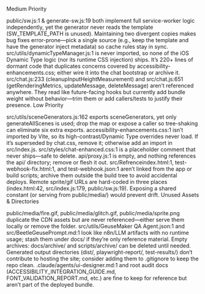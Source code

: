 Medium  Priority

public/sw.js:1 & generate-sw.js:19 both implement full service-worker logic independently, yet the generator never reads the template (SW_TEMPLATE_PATH is unused). Maintaining two divergent copies makes bug fixes error-prone—pick a single source (e.g., keep the template and have the generator inject metadata) so cache rules stay in sync.
src/utils/dynamicTypeManager.js:1 is never imported, so none of the iOS Dynamic Type logic (nor its runtime CSS injection) ships. It’s 220+ lines of dormant code that duplicates concerns covered by accessibility-enhancements.css; either wire it into the chat bootstrap or archive it.
src/chat.js:233 (cleanupInputHeightMeasurement) and src/chat.js:651 (getRenderingMetrics, updateMessage, deleteMessage) aren’t referenced anywhere. They read like future-facing hooks but currently add bundle weight without behavior—trim them or add callers/tests to justify their presence.
Low Priority

src/utils/sceneGenerators.js:162 exports sceneGenerators, yet only generateAllScenes is used; drop the map or expose a caller so tree-shaking can eliminate six extra exports.
accessibility-enhancements.css:1 isn’t imported by Vite, so its high-contrast/Dynamic Type overrides never load. If it’s superseded by chat.css, remove it; otherwise add an import in src/index.js.
src/styles/chat-enhanced.css:1 is a placeholder comment that never ships—safe to delete.
api/proxy.js:1 is empty, and nothing references the api/ directory; remove or flesh it out.
src/Refrenceindex.html:1, test-webhook-fix.html:1, and test-webhook.json:1 aren’t linked from the app or build scripts; archive them outside the build tree to avoid accidental deploys.
Remote sprite/gif URLs are hard-coded in three places (index.html:42, src/index.js:179, public/sw.js:19). Exposing a shared constant (or serving from public/media/) would prevent drift.
Unused Assets & Directories

public/media/fire.gif, public/media/glitch.gif, public/media/sprite.png duplicate the CDN assets but are never referenced—either serve them locally or remove the folder.
src/utils/GeuseMaker QA Agent.json:1 and src/BeetleGeusePrompt.md:1 look like n8n/LLM artifacts with no runtime usage; stash them under docs/ if they’re only reference material.
Empty archives: docs/archive/ and scripts/archive/ can be deleted until needed.
Generated output directories (dist/, playwright-report/, test-results/) don’t contribute to hosting the site; consider adding them to .gitignore to keep the repo clean.
.claude/agents/ui-designer.md:1 and root audit docs (ACCESSIBILITY_INTEGRATION_GUIDE.md, FONT_VALIDATION_REPORT.md, etc.) are fine to keep for reference but aren’t part of the deployed bundle.